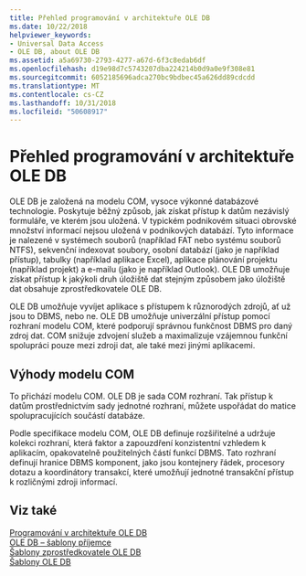 ```yaml
---
title: Přehled programování v architektuře OLE DB
ms.date: 10/22/2018
helpviewer_keywords:
- Universal Data Access
- OLE DB, about OLE DB
ms.assetid: a5a69730-2793-4277-a67d-6f3c8edab6df
ms.openlocfilehash: d19e98d7c5743207dba224214b0d9a0e9f308e81
ms.sourcegitcommit: 6052185696adca270bc9bdbec45a626dd89cdcdd
ms.translationtype: MT
ms.contentlocale: cs-CZ
ms.lasthandoff: 10/31/2018
ms.locfileid: "50608917"
---
```

# <a name="ole-db-programming-overview"></a>Přehled programování v architektuře OLE DB

OLE DB je založená na modelu COM, vysoce výkonné databázové technologie. Poskytuje běžný způsob, jak získat přístup k datům nezávislý formuláře, ve kterém jsou uložená. V typickém podnikovém situaci obrovské množství informací nejsou uložená v podnikových databází. Tyto informace je nalezené v systémech souborů (například FAT nebo systému souborů NTFS), sekvenční indexovat soubory, osobní databází (jako je například přístup), tabulky (například aplikace Excel), aplikace plánování projektu (například projekt) a e-mailu (jako je například Outlook). OLE DB umožňuje získat přístup k jakýkoli druh úložiště dat stejným způsobem jako úložiště dat obsahuje zprostředkovatele OLE DB.

OLE DB umožňuje vyvíjet aplikace s přístupem k různorodých zdrojů, ať už jsou to DBMS, nebo ne. OLE DB umožňuje univerzální přístup pomocí rozhraní modelu COM, které podporují správnou funkčnost DBMS pro daný zdroj dat. COM snižuje zdvojení služeb a maximalizuje vzájemnou funkční spolupráci pouze mezi zdroji dat, ale také mezi jinými aplikacemi.

## <a name="benefits-of-com"></a>Výhody modelu COM

To přichází modelu COM. OLE DB je sada COM rozhraní. Tak přístup k datům prostřednictvím sady jednotné rozhraní, můžete uspořádat do matice spolupracujících součástí databáze.

Podle specifikace modelu COM, OLE DB definuje rozšiřitelné a udržuje kolekci rozhraní, která faktor a zapouzdření konzistentní vzhledem k aplikacím, opakovatelně použitelných částí funkcí DBMS. Tato rozhraní definují hranice DBMS komponent, jako jsou kontejnery řádek, procesory dotazu a koordinátory transakcí, které umožňují jednotné transakční přístup k rozličnými zdroji informací.

## <a name="see-also"></a>Viz také

[Programování v architektuře OLE DB](../../data/oledb/ole-db-programming.md)<br/>
[OLE DB – šablony příjemce](../../data/oledb/ole-db-consumer-templates-cpp.md)<br/>
[Šablony zprostředkovatele OLE DB](../../data/oledb/ole-db-provider-templates-cpp.md)<br/>
[Šablony OLE DB](../../data/oledb/ole-db-templates.md)